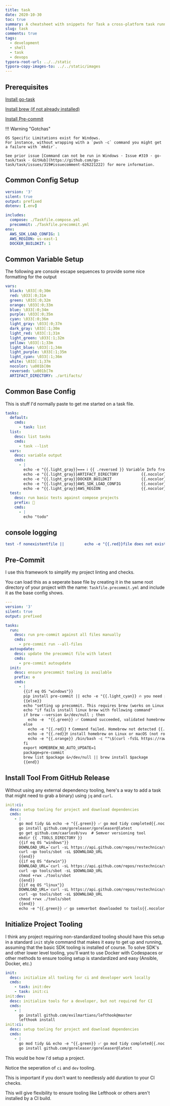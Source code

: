 ```yaml
---
title: task
date: 2020-10-30
toc: true
summary: A cheatsheet with snippets for Task a cross-platform task runner alternative to Make.
slug: task
comments: true
tags:
  - development
  - shell
  - task
  - devops
typora-root-url: ../../static
typora-copy-images-to: ../../static/images
---
```


## Prerequisites

[Install go-task](https://github.com/go-task/task/blob/master/docs/installation.md)

[Install brew (if not already installed)](https://brew.sh/)

[Install Pre-commit](https://pre-commit.com/#install)

!!! Warning "Gotchas"

    OS Specific Limitations exist for Windows.
    For instance, without wrapping with a `pwsh -c` command you might get a failure with `mkdir`.

    See prior issue [Command can not be run in Windows · Issue #319 · go-task/task · GitHub](https://github.com/go-task/task/issues/319#issuecomment-626221222) for more information.

## Common Config Setup

```yaml
version: '3'
silent: true
output: prefixed
dotenv: [.env]

includes:
  compose: ./Taskfile.compose.yml
  precommit: ./Taskfile.precommit.yml
env:
  AWS_SDK_LOAD_CONFIG: 1
  AWS_REGION: us-east-1
  DOCKER_BUILDKIT: 1
```

## Common Variable Setup

The following are console escape sequences to provide some nice formatting for the output

```yaml
vars:
  black: \033[:0;30m
  red: \033[:0;31m
  green: \033[:0;32m
  orange: \033[:0;33m
  blue: \033[:0;34m
  purple: \033[:0;35m
  cyan: \033[:0;36m
  light_gray: \033[:0;37m
  dark_gray: \033[:1;30m
  light_red: \033[:1;31m
  light_green: \033[:1;32m
  yellow: \033[:1;33m
  light_blue: \033[:1;34m
  light_purple: \033[:1;35m
  light_cyan: \033[:1;36m
  white: \033[:1;37m
  nocolor: \u001b[0m
  reversed: \u001b[7m
  ARTIFACT_DIRECTORY: ./artifacts/
```

## Common Base Config

This is stuff I'd normally paste to get me started on a task file.

```yaml
tasks:
  default:
    cmds:
      - task: list
  list:
    desc: list tasks
    cmds:
      - task --list
  vars:
    desc: variable output
    cmds:
      - |
        echo -e "{{.light_gray}}=== ℹ {{ .reversed }} Variable Info from Task {{ .nocolor }} === "
        echo -e "{{.light_gray}}ARTIFACT_DIRECTORY          {{.nocolor}}: {{ .orange}}{{ .ARTIFACT_DIRECTORY }} {{ .nocolor }}"
        echo -e "{{.light_gray}}DOCKER_BUILDKIT             {{.nocolor}}: {{ .orange}}{{ .DOCKER_BUILDKIT }} {{ .nocolor }}"
        echo -e "{{.light_gray}}AWS_SDK_LOAD_CONFIG         {{.nocolor}}: {{ .orange}}{{ .AWS_SDK_LOAD_CONFIG }} {{ .nocolor }}"
        echo -e "{{.light_gray}}AWS_REGION                  {{.nocolor}}: {{ .orange}}{{ .AWS_REGION }} {{ .nocolor }}"
  test:
    desc: run basic tests against compose projects
    prefix: 🧪
    cmds:
      - |
        echo "todo"
```

## console logging

```yaml
test -f nonexistentfile ||         echo -e "{{.red}}file does not exist: [{{ .NONEXISTENTFILE }}]  {{.nocolor}}"
```

## Pre-Commit

I use this framework to simplify my project linting and checks.

You can load this as a seperate base file by creating it in the same root directory of your project with the name: `Taskfile.precommit.yml` and include it as the base config shows.

```yaml
---
version: '3'
silent: true
output: prefixed

tasks:
  run:
    desc: run pre-commit against all files manually
    cmds:
      - pre-commit run --all-files
  autoupdate:
    desc: update the precommit file with latest
    cmds:
      - pre-commit autoupdate
  init:
    desc: ensure precommit tooling is available
    prefix: ⚙️
    cmds:
      - |
        {{if eq OS "windows"}}
        pip install pre-commit || echo -e "{{.light_cyan}} 🔥 you need python installed to run this  {{.nocolor}}"
        {{else}}
        echo "setting up precommit. This requires brew (works on Linux & macOS)"
        echo "if fails install linux brew with following command"
        if brew --version &>/dev/null ; then
          echo -e  "{{.green}} ✅ Command succeeded, validated homebrew installed {{.nocolor}}"
        else
          echo -e "{{.red}} ❗ Command failed. Homebrew not detected {{.nocolor}}"
          echo -e "{{.red}}❗ install homebrew on Linux or macOS (not root) using the following command and try again: {{.nocolor}}"
          echo -e "{{.orange}} /bin/bash -c ""\$(curl -fsSL https://raw.githubusercontent.com/Homebrew/install/master/install.sh)"" {{.nocolor}}"
        fi
        export HOMEBREW_NO_AUTO_UPDATE=1
        package=pre-commit
        brew list $package &>/dev/null || brew install $package
        {{end}}
```

## Install Tool From GitHub Release

Without using any external dependency tooling, here's a way to add a task that might need to grab a binary) using `jq` and `curl`.

```yaml
init:ci:
  desc: setup tooling for project and download dependencies
  cmds:
    - |
      go mod tidy && echo -e "{{.green}} ✅ go mod tidy completed{{.nocolor}}"
      go install github.com/goreleaser/goreleaser@latest
      go get github.com/caarlos0/svu  # Semver versioning tool
      mkdir {{ .TOOLS_DIRECTORY }}
      {{if eq OS "windows"}}
      DOWNLOAD_URL=`curl -sL https://api.github.com/repos/restechnica/semverbot/releases/latest | jq -r '.assets[].browser_download_url' | grep "windows"`
      curl -qo tools/sbot -sL $DOWNLOAD_URL
      {{end}}
      {{if eq OS "darwin"}}
      DOWNLOAD_URL=`curl -sL https://api.github.com/repos/restechnica/semverbot/releases/latest | jq -r '.assets[].browser_download_url' | grep "darwin"`
      curl -qo tools/sbot -sL $DOWNLOAD_URL
      chmod +rwx ./tools/sbot
      {{end}}
      {{if eq OS "linux"}}
      DOWNLOAD_URL=`curl -sL https://api.github.com/repos/restechnica/semverbot/releases/latest | jq -r '.assets[].browser_download_url' | grep "linux"`
      curl -qo tools/sbot -sL $DOWNLOAD_URL
      chmod +rwx ./tools/sbot
      {{end}}
      echo -e "{{.green}} ✅ go semverbot downloaded to tools{{.nocolor}}"
```

## Initialize Project Tooling

I think any project requiring non-standardized tooling should have this setup in a standard `init` style command that makes it easy to get up and running, assuming that the basic SDK tooling is installed of course. To solve SDK's and other lower level tooling, you'll want to use Docker with Codespaces or other methods to ensure tooling setup is standardized and easy (Ansible, Docker, etc.)

```yaml
init:
  desc: initialize all tooling for ci and developer work locally
  cmds:
    - task: init:dev
    - task: init:ci
init:dev:
  desc: initialize tools for a developer, but not required for CI
  cmds:
    - |
      go install github.com/evilmartians/lefthook@master
      lefthook install
init:ci:
  desc: setup tooling for project and download dependencies
  cmds:
    - |
      go mod tidy && echo -e "{{.green}} ✅ go mod tidy completed{{.nocolor}}"
      go install github.com/goreleaser/goreleaser@latest
```

This would be how I'd setup a project.

Notice the seperation of `ci` and `dev` tooling.

This is important if you don't want to needlessly add duration to your CI checks.

This will give flexibility to ensure tooling like Lefthook or others aren't installed by a CI build.
